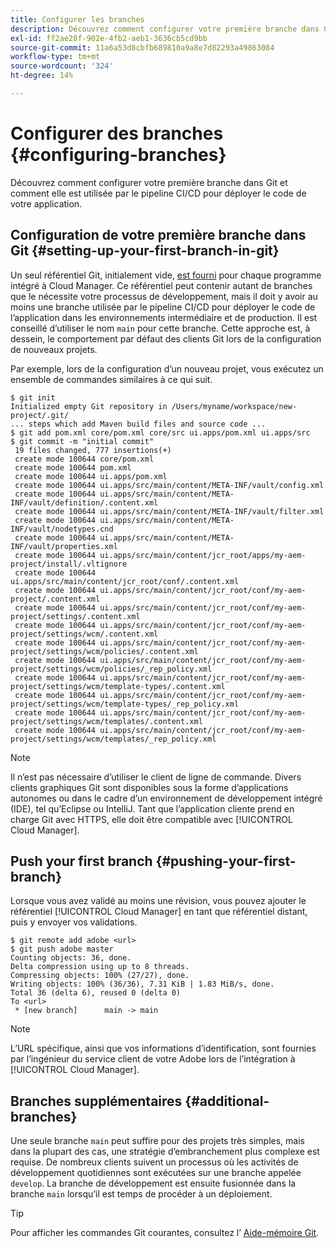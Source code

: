 ```yaml
---
title: Configurer les branches
description: Découvrez comment configurer votre première branche dans Git et comment elle est utilisée par le pipeline CI/CD pour déployer le code de votre application.
exl-id: ff2ae28f-902e-4fb2-aeb1-3636cb5cd9bb
source-git-commit: 11a6a53d8cbfb689810a9a8e7d82293a49863084
workflow-type: tm+mt
source-wordcount: '324'
ht-degree: 14%

---
```



# Configurer des branches {#configuring-branches}

Découvrez comment configurer votre première branche dans Git et comment elle est utilisée par le pipeline CI/CD pour déployer le code de votre application.

## Configuration de votre première branche dans Git {#setting-up-your-first-branch-in-git}

Un seul référentiel Git, initialement vide, [est fourni](/help/requirements/environment-provisioning.md) pour chaque programme intégré à Cloud Manager. Ce référentiel peut contenir autant de branches que le nécessite votre processus de développement, mais il doit y avoir au moins une branche utilisée par le pipeline CI/CD pour déployer le code de l’application dans les environnements intermédiaire et de production. Il est conseillé d’utiliser le nom `main` pour cette branche. Cette approche est, à dessein, le comportement par défaut des clients Git lors de la configuration de nouveaux projets.

Par exemple, lors de la configuration d’un nouveau projet, vous exécutez un ensemble de commandes similaires à ce qui suit.

```shell
$ git init
Initialized empty Git repository in /Users/myname/workspace/new-project/.git/
... steps which add Maven build files and source code ...
$ git add pom.xml core/pom.xml core/src ui.apps/pom.xml ui.apps/src
$ git commit -m "initial commit"
 19 files changed, 777 insertions(+)
 create mode 100644 core/pom.xml
 create mode 100644 pom.xml
 create mode 100644 ui.apps/pom.xml
 create mode 100644 ui.apps/src/main/content/META-INF/vault/config.xml
 create mode 100644 ui.apps/src/main/content/META-INF/vault/definition/.content.xml
 create mode 100644 ui.apps/src/main/content/META-INF/vault/filter.xml
 create mode 100644 ui.apps/src/main/content/META-INF/vault/nodetypes.cnd
 create mode 100644 ui.apps/src/main/content/META-INF/vault/properties.xml
 create mode 100644 ui.apps/src/main/content/jcr_root/apps/my-aem-project/install/.vltignore
 create mode 100644 ui.apps/src/main/content/jcr_root/conf/.content.xml
 create mode 100644 ui.apps/src/main/content/jcr_root/conf/my-aem-project/.content.xml
 create mode 100644 ui.apps/src/main/content/jcr_root/conf/my-aem-project/settings/.content.xml
 create mode 100644 ui.apps/src/main/content/jcr_root/conf/my-aem-project/settings/wcm/.content.xml
 create mode 100644 ui.apps/src/main/content/jcr_root/conf/my-aem-project/settings/wcm/policies/.content.xml
 create mode 100644 ui.apps/src/main/content/jcr_root/conf/my-aem-project/settings/wcm/policies/_rep_policy.xml
 create mode 100644 ui.apps/src/main/content/jcr_root/conf/my-aem-project/settings/wcm/template-types/.content.xml
 create mode 100644 ui.apps/src/main/content/jcr_root/conf/my-aem-project/settings/wcm/template-types/_rep_policy.xml
 create mode 100644 ui.apps/src/main/content/jcr_root/conf/my-aem-project/settings/wcm/templates/.content.xml
 create mode 100644 ui.apps/src/main/content/jcr_root/conf/my-aem-project/settings/wcm/templates/_rep_policy.xml
```

>[!NOTE]
>
>Il n’est pas nécessaire d’utiliser le client de ligne de commande. Divers clients graphiques Git sont disponibles sous la forme d’applications autonomes ou dans le cadre d’un environnement de développement intégré (IDE), tel qu’Eclipse ou IntelliJ. Tant que l’application cliente prend en charge Git avec HTTPS, elle doit être compatible avec [!UICONTROL Cloud Manager].

## Push your first branch {#pushing-your-first-branch}

Lorsque vous avez validé au moins une révision, vous pouvez ajouter le référentiel [!UICONTROL Cloud Manager] en tant que référentiel distant, puis y envoyer vos validations.

```shell
$ git remote add adobe <url>
$ git push adobe master
Counting objects: 36, done.
Delta compression using up to 8 threads.
Compressing objects: 100% (27/27), done.
Writing objects: 100% (36/36), 7.31 KiB | 1.83 MiB/s, done.
Total 36 (delta 6), reused 0 (delta 0)
To <url>
 * [new branch]      main -> main
```

>[!NOTE]
>
>L’URL spécifique, ainsi que vos informations d’identification, sont fournies par l’ingénieur du service client de votre Adobe lors de l’intégration à [!UICONTROL Cloud Manager].

## Branches supplémentaires {#additional-branches}

Une seule branche `main` peut suffire pour des projets très simples, mais dans la plupart des cas, une stratégie d’embranchement plus complexe est requise. De nombreux clients suivent un processus où les activités de développement quotidiennes sont exécutées sur une branche appelée `develop`. La branche de développement est ensuite fusionnée dans la branche `main` lorsqu’il est temps de procéder à un déploiement.

>[!TIP]
>
>Pour afficher les commandes Git courantes, consultez l’ [Aide-mémoire Git](https://training.github.com/downloads/github-git-cheat-sheet).
